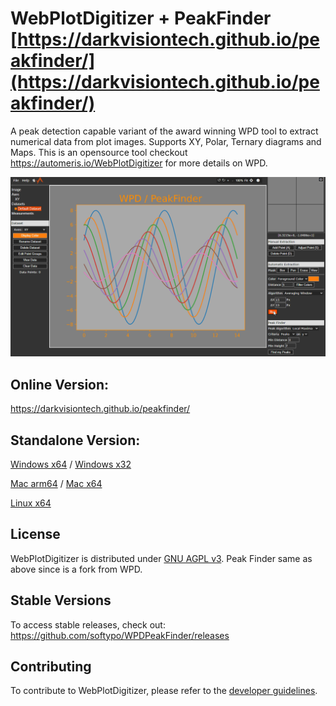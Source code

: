 WebPlotDigitizer + PeakFinder
[https://darkvisiontech.github.io/peakfinder/](https://darkvisiontech.github.io/peakfinder/)
================

A peak detection capable variant of the award winning WPD tool to extract numerical data from plot images. Supports XY, Polar, Ternary diagrams and Maps. This is an opensource tool checkout https://automeris.io/WebPlotDigitizer for more details on WPD.

![WPDPeakFinder Screenshot](sample.gif?raw=true "WPDPeakFinder")

Online Version:
-------
https://darkvisiontech.github.io/peakfinder/

Standalone Version:
-------
[Windows x64](https://github.com/darkvisiontech/peakfinder/releases/download/v1.1/WPDPeakFinder-4.7-1.1-win32-x64.zip.Windows.x64.zip) / 
[Windows x32](https://github.com/darkvisiontech/peakfinder/releases/download/v1.1/WPDPeakFinder-4.7-1.1-win32-ia32.zip.Windows.x32.zip)

[Mac arm64](https://github.com/darkvisiontech/peakfinder/releases/download/v1.1/WPDPeakFinder-4.7-1.1-darwin-arm64.zip) / 
[Mac x64](https://github.com/darkvisiontech/peakfinder/releases/download/v1.1/WPDPeakFinder-4.7-1.1-darwin-x64.zip.Mac.x64.zip)

[Linux x64](https://github.com/darkvisiontech/peakfinder/releases/download/v1.1/WPDPeakFinder-4.7-1.1-linux-x64.zip.Linux.x64.zip)

License
-------
WebPlotDigitizer is distributed under [GNU AGPL v3](https://www.gnu.org/licenses/agpl-3.0.en.html).
Peak Finder same as above since is a fork from WPD.

Stable Versions
---------------

To access stable releases, check out: https://github.com/softypo/WPDPeakFinder/releases

Contributing
------------

To contribute to WebPlotDigitizer, please refer to the [developer guidelines](DEVELOPER_GUIDELINES.md).

